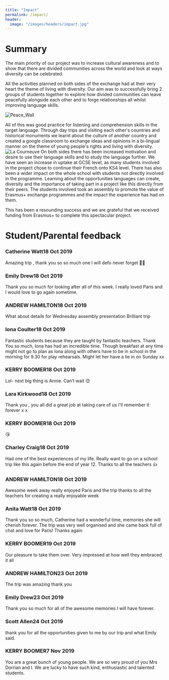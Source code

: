 ```yaml
---
title: "Impact"
permalink: /impact/
header:
  image: "/images/headers/impact.jpg"
---
```


# Summary

The main priority of our project was to increase cultural awareness and to show that there are divided communities across the world and look at ways diversity can be celebrated.

All the activities planned on both sides of the exchange had at their very heart the theme of living with diversity. Our aim was to successfully bring 2 groups of students together to explore how divided communities can leave peacefully alongside each other and to forge relationships all whilst improving language skills.

![Peace_Wall](https://scontent.flhr6-1.fna.fbcdn.net/v/t1.0-9/55908467_1992978614153207_5530784108961071104_n.jpg?_nc_cat=103&_nc_sid=110474&_nc_oc=AQnEAddaannA9w4pk4w2b7ka-qV9Vn15tfgRR_XpCkULn149fgIS3JkLWX4StEzcbgU&_nc_ht=scontent.flhr6-1.fna&oh=b7e32b18fd5b91fd608f626a3a39aa58&oe=5EC08FCE)

All of this was good practice for listening and comprehension skills in the target language. Through day trips and visiting each other's countries and historical monuments we learnt about the culture of another country and created a google classroom to exchange ideas and opinions in a bi-lingual manner on the theme of young people's rights and living with diversity.
![La Courneuve](https://scontent.flhr6-1.fna.fbcdn.net/v/t1.0-9/73003785_2338660336251698_3461078247062634496_n.jpg?_nc_cat=104&_nc_sid=110474&_nc_oc=AQknGzn8uIuzVlxJvCwurETMmRaUS64Dbhc0UCK-_v8Qcbr1H2J2eZJ6GXdwATmQluw&_nc_ht=scontent.flhr6-1.fna&oh=0af2722ddc227fec08f017a431813d48&oe=5EF5C6C5)
On both sides there has been increased motivation and desire to use their language skills and to study the language further. We have seen an increase in uptake at GCSE level, as many students involved in the project chose to continue their French onto KS4 level. There has also been a wider impact on the whole school with students not directly involved in the programme. Learning about the opportunities languages can create, diversity and the importance of taking part in a project like this directly from their peers. The students involved took an assembly to promote the value of Erasmus+ exchange programmes and the impact the experience has had on them.

This has been a resounding success and we are grateful that we received funding from Erasmus+ to complete this spectacular project.

# Student/Parental feedback

### Catherine Watt18 Oct 2019

Amazing trip , thank you so so much one I will defo never forget 💋💋

### Emily Drew18 Oct 2019

Thank you so much for looking after all of this week. I really loved Paris and I would love to go again sometime.

### ANDREW HAMILTON18 Oct 2019

What about details for Wednesday assembly presentation Brilliant trip

### Iona Coulter18 Oct 2019

Fantastic students because they are taught by fantastic teachers. Thank You so much, Iona has had an incredible time. Though breakfast at any time might not go to plan as Iona along with others have to be in school in the morning for 9.30 for play rehearsals. Might let her have a lie in on Sunday xx

### KERRY BOOMER18 Oct 2019

Lol- next big thing is Annie. Can’t wait 😊

### Lara Kirkwood18 Oct 2019

Thank you , you all did a great job at taking care of us I'll remember it forever x x

### KERRY BOOMER18 Oct 2019

😘

### Charley Craig18 Oct 2019

Had one of the best experiences of my life. Really want to go on a school trip like this again before the end of year 12. Thanks to all the teachers 👍

### ANDREW HAMILTON18 Oct 2019

Awesome week away really enjoyed Paris and the trip thanks to all the teachers for creating a really enjoyable week

### Anita Watt18 Oct 2019

Thank you so so much, Catherine had a wonderful time, memories she will cherish forever. The trip was very well organised and she came back full of chat and love for Paris! Thanks again

### KERRY BOOMER19 Oct 2019

Our pleasure to take them over. Very impressed at how well they embraced it all

### ANDREW HAMILTON23 Oct 2019

The trip was amazing thank you

### Emily Drew23 Oct 2019

Thank you so much for all of the awesome memories I will have forever.

### Scott Allen24 Oct 2019

thank you for all the opportunities given to me by our trip and what Emily said.

### KERRY BOOMER7 Nov 2019

You are a great bunch of young people. We are so very proud of you Mrs Dorrian and I. We are lucky to have such kind, enthusiastic and talented students.
